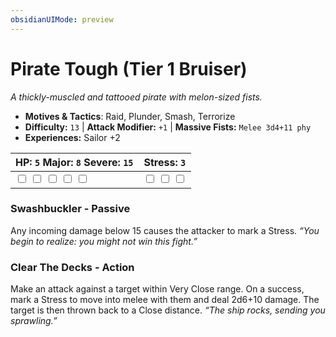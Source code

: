 ```yaml
---
obsidianUIMode: preview
---
```

# Pirate Tough (Tier 1 Bruiser)

*A thickly-muscled and tattooed pirate with melon-sized fists.*

- **Motives & Tactics**: Raid, Plunder, Smash, Terrorize
- **Difficulty:** `13` | **Attack Modifier:** `+1` | **Massive Fists:** `Melee 3d4+11 phy`
- **Experiences:** Sailor +2

| HP: `5` Major: `8` Severe: `15` | Stress: `3` |
|--|--|
|  <input type="checkbox" unchecked id="16139d26"> <input type="checkbox" unchecked id="6a671e55"> <input type="checkbox" unchecked id="eaf84277"> <input type="checkbox" unchecked id="6bb62f51"> <input type="checkbox" unchecked id="c478dc1d"> |  <input type="checkbox" unchecked id="22167117"> <input type="checkbox" unchecked id="252a8653"> <input type="checkbox" unchecked id="e41a126b"> |

### Swashbuckler - Passive

Any incoming damage below 15 causes the attacker to mark a Stress. *“You begin to realize: you might not win this fight.”*

### Clear The Decks - Action

Make an attack against a target within Very Close range. On a success, mark a Stress to move into melee with them and deal 2d6+10 damage. The target is then thrown back to a Close distance. *“The ship rocks, sending you sprawling.”*



